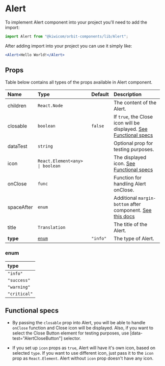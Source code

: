 # Alert
To implement Alert component into your project you'll need to add the import:
```jsx
import Alert from "@kiwicom/orbit-components/lib/Alert";
```
After adding import into your project you can use it simply like:
```jsx
<Alert>Hello World!</Alert>
```
## Props
Table below contains all types of the props available in Alert component.

| Name          | Type                            | Default         | Description                      |
| :------------ | :------------------------------ | :-------------- | :------------------------------- |
| children      | `React.Node`                    |                 | The content of the Alert.
| closable      | `boolean`                       | `false`         | If `true`, the Close icon will be displayed. [See Functional specs](#functional-specs)
| dataTest      | `string`                        |                 | Optional prop for testing purposes.
| icon          | `React.Element<any> \| boolean` |                 | The displayed icon. [See Functional specs](#functional-specs)
| onClose       | `func`                          |                 | Function for handling Alert onClose.
| spaceAfter    | `enum`                          |                 | Additional `margin-bottom` after component. [See this docs](https://github.com/kiwicom/orbit-components/tree/master/src/common/getSpacingToken)
| title         | `Translation`                   |                 | The title of the Alert.
| **type**      | [`enum`](#enum)                 | `"info"`        | The type of Alert.

### enum

| type          |
| :------------ |
| `"info"`      |
| `"success"`   |
| `"warning"`   |
| `"critical"`  |

## Functional specs
* By passing the `closable` prop into Alert, you will be able to handle `onClose` function and Close icon will be displayed. Also, if you want to select the Close Button element for testing purposes, use [data-test="AlertCloseButton"] selector.

* If you set up `icon` props as `true`, Alert will have it's own icon, based on selected `type`. If you want to use different icon, just pass it to the `icon` prop as `React.Element`. Alert without `icon` prop doesn't have any icon.
